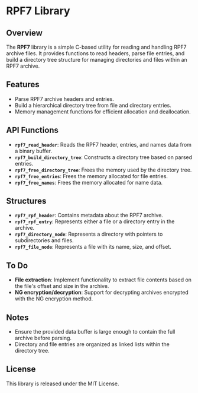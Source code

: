 # RPF7 Library

## Overview
The **RPF7** library is a simple C-based utility for reading and handling RPF7 archive files. It provides functions to read headers, parse file entries, and build a directory tree structure for managing directories and files within an RPF7 archive.

## Features
- Parse RPF7 archive headers and entries.
- Build a hierarchical directory tree from file and directory entries.
- Memory management functions for efficient allocation and deallocation.

## API Functions
- **`rpf7_read_header`**: Reads the RPF7 header, entries, and names data from a binary buffer.
- **`rpf7_build_directory_tree`**: Constructs a directory tree based on parsed entries.
- **`rpf7_free_directory_tree`**: Frees the memory used by the directory tree.
- **`rpf7_free_entries`**: Frees the memory allocated for file entries.
- **`rpf7_free_names`**: Frees the memory allocated for name data.

## Structures
- **`rpf7_rpf_header`**: Contains metadata about the RPF7 archive.
- **`rpf7_rpf_entry`**: Represents either a file or a directory entry in the archive.
- **`rpf7_directory_node`**: Represents a directory with pointers to subdirectories and files.
- **`rpf7_file_node`**: Represents a file with its name, size, and offset.

## To Do
- **File extraction**: Implement functionality to extract file contents based on the file's offset and size in the archive.
- **NG encryption/decryption**: Support for decrypting archives encrypted with the NG encryption method.

## Notes
- Ensure the provided data buffer is large enough to contain the full archive before parsing.
- Directory and file entries are organized as linked lists within the directory tree.

## License
This library is released under the MIT License.
